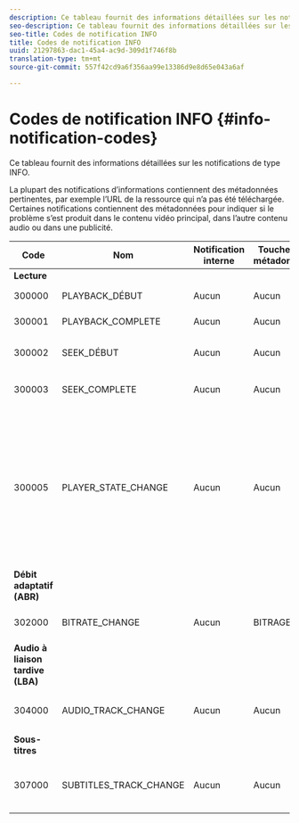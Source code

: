 ```yaml
---
description: Ce tableau fournit des informations détaillées sur les notifications de type INFO.
seo-description: Ce tableau fournit des informations détaillées sur les notifications de type INFO.
seo-title: Codes de notification INFO
title: Codes de notification INFO
uuid: 21297863-dac1-45a4-ac9d-309d1f746f8b
translation-type: tm+mt
source-git-commit: 557f42cd9a6f356aa99e13386d9e8d65e043a6af

---
```



# Codes de notification INFO {#info-notification-codes}

Ce tableau fournit des informations détaillées sur les notifications de type INFO.

La plupart des notifications d’informations contiennent des métadonnées pertinentes, par exemple l’URL de la ressource qui n’a pas été téléchargée. Certaines notifications contiennent des métadonnées pour indiquer si le problème s’est produit dans le contenu vidéo principal, dans l’autre contenu audio ou dans une publicité.

<table frame="all" colsep="1" rowsep="1" id="table_503463046E764A87B10EB5D8B294EB23"> 
 <thead> 
  <tr rowsep="1"> 
   <th colname="1" class="entry"><b>Code</b></th> 
   <th colname="2" class="entry"><b>Nom</b></th> 
   <th colname="3" class="entry"><b>Notification interne</b></th> 
   <th colname="4" class="entry"><b>Touches de métadonnées</b></th> 
   <th colname="5" class="entry"><b>Commentaires</b></th> 
  </tr> 
 </thead>
 <tbody> 
  <tr rowsep="1"> 
   <td colname="1"><b>Lecture</b> </td> 
   <td colname="2"> </td> 
   <td colname="3"> </td> 
   <td colname="4"> </td> 
   <td colname="5"> </td> 
  </tr> 
  <tr rowsep="1"> 
   <td colname="1"><span class="codeph"> 300000 </span> </td> 
   <td colname="2"><span class="codeph"> PLAYBACK_DÉBUT </span> </td> 
   <td colname="3"> Aucun </td> 
   <td colname="4"> Aucun </td> 
   <td colname="5"> La lecture a commencé. </td> 
  </tr> 
  <tr rowsep="1"> 
   <td colname="1"><span class="codeph"> 300001 </span> </td> 
   <td colname="2"><span class="codeph"> PLAYBACK_COMPLETE </span> </td> 
   <td colname="3"> Aucun </td> 
   <td colname="4"> Aucun </td> 
   <td colname="5"> La lecture est terminée. </td> 
  </tr> 
  <tr rowsep="1"> 
   <td colname="1"><span class="codeph"> 300002 </span> </td> 
   <td colname="2"><span class="codeph"> SEEK_DÉBUT </span> </td> 
   <td colname="3"> Aucun </td> 
   <td colname="4"> <p> Aucun </p> </td> 
   <td colname="5"> Une opération de recherche a été lancée. </td> 
  </tr> 
  <tr rowsep="1"> 
   <td colname="1"><span class="codeph"> 300003 </span> </td> 
   <td colname="2"><span class="codeph"> SEEK_COMPLETE </span> </td> 
   <td colname="3"> Aucun </td> 
   <td colname="4"> <p>Aucun </p> </td> 
   <td colname="5"> Opération de recherche terminée. </td> 
  </tr> 
  <tr rowsep="1"> 
   <td colname="1"><span class="codeph"> 300005 </span> </td> 
   <td colname="2"><span class="codeph"> PLAYER_STATE_CHANGE </span> </td> 
   <td colname="3"> <p>Aucun </p> </td> 
   <td colname="4"> <p>Aucun </p> </td> 
   <td colname="5"> L'état du lecteur a changé. Lorsque l’état est ERROR, la notification interne est l’objet de notification d’erreur qui a déclenché le basculement vers l’état ERROR. </td> 
  </tr> 
  <tr rowsep="1"> 
   <td colname="1"><b>Débit adaptatif (ABR)</b> </td> 
   <td colname="2"> </td> 
   <td colname="3"> </td> 
   <td colname="4"> </td> 
   <td colname="5"> </td> 
  </tr> 
  <tr rowsep="1"> 
   <td colname="1"><span class="codeph"> 302000 </span> </td> 
   <td colname="2"><span class="codeph"> BITRATE_CHANGE </span> </td> 
   <td colname="3"> <p>Aucun </p> </td> 
   <td colname="4"><span class="codeph"> BITRAGE </span> </td> 
   <td colname="5"> Le débit de la vidéo a changé. </td> 
  </tr> 
  <tr rowsep="1"> 
   <td colname="1"><b>Audio à liaison tardive (LBA)</b> </td> 
   <td colname="2"> </td> 
   <td colname="3"> </td> 
   <td colname="4"> </td> 
   <td colname="5"> </td> 
  </tr> 
  <tr rowsep="1"> 
   <td colname="1"><span class="codeph"> 304000 </span> </td> 
   <td colname="2"><span class="codeph"> AUDIO_TRACK_CHANGE </span> </td> 
   <td colname="3"> <p>Aucun </p> </td> 
   <td colname="4"> <p>Aucun </p> </td> 
   <td colname="5"> <p>La piste audio a changé. </p> </td> 
  </tr> 
  <tr rowsep="1"> 
   <td colname="1"><b>Sous-titres</b> </td> 
   <td colname="2"> </td> 
   <td colname="3"> </td> 
   <td colname="4"> </td> 
   <td colname="5"> </td> 
  </tr> 
  <tr rowsep="1"> 
   <td colname="1"><span class="codeph"> 307000 </span> </td> 
   <td colname="2"><span class="codeph"> SUBTITLES_TRACK_CHANGE </span> </td> 
   <td colname="3"> <p>Aucun </p> </td> 
   <td colname="4"> <p>Aucun </p> </td> 
   <td colname="5"> <p>Le suivi des sous-titres a changé. </p> </td> 
  </tr> 
 </tbody> 
</table>